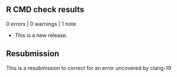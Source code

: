 ## R CMD check results

0 errors | 0 warnings | 1 note

* This is a new release.

## Resubmission
This is a resubmission to correct for an error uncovered by clang-19
